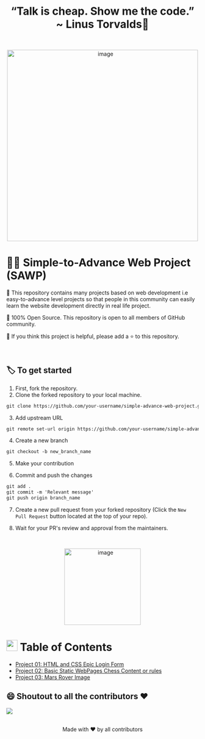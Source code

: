 ## <h1 align="center">“Talk is cheap. Show me the code.” ~ Linus Torvalds:thought_balloon:</h1>
<br>
  <p align="center">
  <a><img src="https://i.giphy.com/media/f3iwJFOVOwuy7K6FFw/giphy.webp" alt="image" width="500"></a>
<br>

# 🐱‍💻 Simple-to-Advance Web Project (SAWP)

📌 This repository contains many projects based on web development i.e easy-to-advance level projects so that people in this community can easily learn the website development directly in real life project.

📌 100% Open Source. This repository is open to all members of GitHub community.

📌 If you think this project is helpful, please add a ⭐ to this repository.

<br>

## 🏷️ To get started

1. First, fork the repository.
2. Clone the forked repository to your local machine.

```markdown
git clone https://github.com/your-username/simple-advance-web-project.git
```

3. Add upstream URL 

```markdown
git remote set-url origin https://github.com/your-username/simple-advance-web-project.git
```

4. Create a new branch

```markdown
git checkout -b new_branch_name
```

5. Make your contribution

6. Commit and push the changes

```markdown
git add .
git commit -m 'Relevant message'
git push origin branch_name
```

7. Create a new pull request from your forked repository (Click the `New Pull Request` button located at the top of your repo).

8. Wait for your PR's review and approval from the maintainers.

  <br>
  
<p align = "center">
  <image  src="https://c.tenor.com/y2JXkY1pXkwAAAAC/cat-computer.gif" alt="image" width="200">
</p>
  
  
#   <img src="https://github.com/TheDudeThatCode/TheDudeThatCode/blob/master/Assets/happy.gif" width=29> Table of Contents
- [Project 01: HTML and CSS Epic Login Form](https://github.com/letdummy/Simple-to-Advance/tree/master/01.%20HTML%20and%20CSS%20Epic%20Login%20Form)
- [Project 02: Basic Static WebPages Chess Content or rules](https://github.com/letdummy/Simple-to-Advance/tree/master/2.Basic%20Static%20WebPages%20Chess%20Content%20or%20rules)
- [Project 03: Mars Rover Image](https://github.com/letdummy/Simple-to-Advance/tree/master/03.%20Mars%20Rover%20Image)



 ## 😄 Shoutout to all the contributors ❤️

<a href="https://github.com/letdummy/Simple-to-Advance/graphs/contributors">
  <img src="https://contrib.rocks/image?repo=letdummy/Simple-to-Advance" />
</a>
<br>
<br>

<p align="center">Made with ❤️ by all contributors </p>

